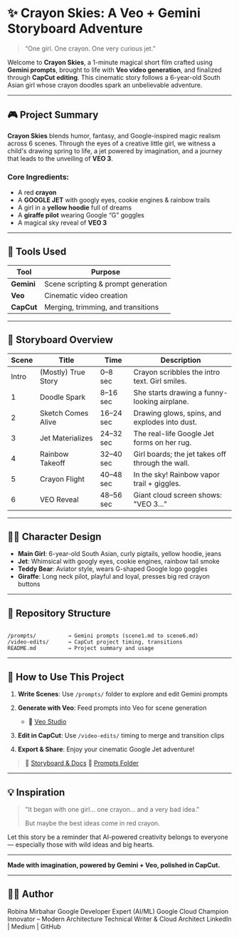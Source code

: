 # ✨ Crayon Skies: A Veo + Gemini Storyboard Adventure

> “One girl. One crayon. One very curious jet.”

Welcome to **Crayon Skies**, a 1-minute magical short film crafted using **Gemini prompts**, brought to life with **Veo video generation**, and finalized through **CapCut editing**. This cinematic story follows a 6-year-old South Asian girl whose crayon doodles spark an unbelievable adventure.

---

## 🎮 Project Summary

**Crayon Skies** blends humor, fantasy, and Google-inspired magic realism across 6 scenes. Through the eyes of a creative little girl, we witness a child's drawing spring to life, a jet powered by imagination, and a journey that leads to the unveiling of **VEO 3**.

### Core Ingredients:

* A red **crayon**
* A **GOOGLE JET** with googly eyes, cookie engines & rainbow trails
* A girl in a **yellow hoodie** full of dreams
* A **giraffe pilot** wearing Google “G” goggles
* A magical sky reveal of **VEO 3**

---

## 🔧 Tools Used

| Tool       | Purpose                             |
| ---------- | ----------------------------------- |
| **Gemini** | Scene scripting & prompt generation |
| **Veo**    | Cinematic video creation            |
| **CapCut** | Merging, trimming, and transitions  |

---

## 📖 Storyboard Overview

| Scene | Title               | Time      | Description                                      |
| ----- | ------------------- | --------- | ------------------------------------------------ |
| Intro | (Mostly) True Story | 0–8 sec   | Crayon scribbles the intro text. Girl smiles.    |
| 1     | Doodle Spark        | 8–16 sec  | She starts drawing a funny-looking airplane.     |
| 2     | Sketch Comes Alive  | 16–24 sec | Drawing glows, spins, and explodes into dust.    |
| 3     | Jet Materializes    | 24–32 sec | The real-life Google Jet forms on her rug.       |
| 4     | Rainbow Takeoff     | 32–40 sec | Girl boards; the jet takes off through the wall. |
| 5     | Crayon Flight       | 40–48 sec | In the sky! Rainbow vapor trail + giggles.       |
| 6     | VEO Reveal          | 48–56 sec | Giant cloud screen shows: "VEO 3..."             |

---

## 🧘️‍♀️ Character Design

* **Main Girl**: 6-year-old South Asian, curly pigtails, yellow hoodie, jeans
* **Jet**: Whimsical with googly eyes, cookie engines, rainbow tail smoke
* **Teddy Bear**: Aviator style, wears G-shaped Google logo goggles
* **Giraffe**: Long neck pilot, playful and loyal, presses big red crayon buttons

---

## 🚀 Repository Structure

```

/prompts/          → Gemini prompts (scene1.md to scene6.md)
/video-edits/      → CapCut project timing, transitions
README.md          → Project summary and usage
```

---

## 🎉 How to Use This Project

1. **Write Scenes**: Use `/prompts/` folder to explore and edit Gemini prompts
2. **Generate with Veo**: Feed prompts into Veo for scene generation

   * 🔗 [Veo Studio](https://studio.youtube.com/veo)
3. **Edit in CapCut**: Use `/video-edits/` timing to merge and transition clips
4. **Export & Share**: Enjoy your cinematic Google Jet adventure!

> 📄 [Storyboard & Docs](https://docs.google.com/document/d/1yKXHCEci8jmhXQNFwX3YrNSLUIeCKPib0E1frd-CB6E/edit?usp=sharing)
> 📂 [Prompts Folder](https://github.com/your-repo/prompts)

---

## 💡 Inspiration

> "It began with one girl... one crayon... and a very bad idea."
>
> But maybe the best ideas come in red crayon.

Let this story be a reminder that AI-powered creativity belongs to everyone — especially those with wild ideas and big hearts.

---

**Made with imagination, powered by Gemini + Veo, polished in CapCut.**

---

## 👩‍💻 Author
Robina Mirbahar
Google Developer Expert (AI/ML)
Google Cloud Champion Innovator – Modern Architecture
Technical Writer & Cloud Architect
LinkedIn | Medium | GitHub
